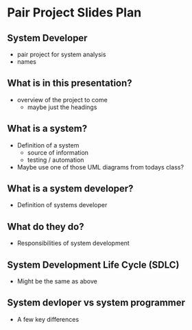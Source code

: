 # Pair Project Slides Plan
## System Developer
* pair project for system analysis
* names
## What is in this presentation?
* overview of the project to come
  * maybe just the headings 
## What is a system?
* Definition of a system
  * source of information
  * testing / automation
* Maybe use one of those UML diagrams from todays class?
## What is a system developer?
* Definition of systems developer
## What do they do?
* Responsibilities of system development
## System Development Life Cycle (SDLC)
* Might be the same as above
## System devloper vs system programmer
* A few key differences
